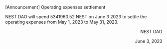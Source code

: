 [Announcement] Operating expenses settlement

NEST DAO will spend 5341960.52 NEST on June 3 2023 to settle the operating expenses from May 1, 2023 to May 31, 2023.

<p align="right">NEST DAO</p>
<p align="right">June 3, 2023</p>
